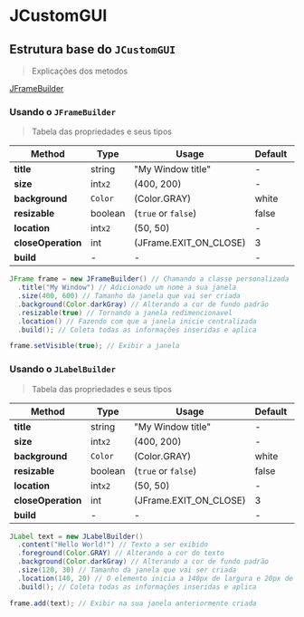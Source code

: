 # JCustomGUI
## Estrutura base do `JCustomGUI`

> Explicações dos metodos

[JFrameBuilder](#usando-o-jframebuilder)

<!-- <details>
  <summary>Conteudo explicativo</summary> -->

### Usando o `JFrameBuilder`
> Tabela das propriedades e seus tipos

|Method|Type|Usage|Default|Required|
|-|-|-|-|-|
|__title__|string|"My Window title"|-|__[ x ]__|
|__size__|int`x2`|(400, 200)|-|__[ ✓ ]__|
|__background__|`Color`|(Color.GRAY)|white|__[ x ]__|
|__resizable__|boolean|(`true` or `false`)|false|__[ x ]__|
|__location__|int`x2`|(50, 50)|-|__[ x ]__|
|__closeOperation__|int|(JFrame.EXIT_ON_CLOSE)|3|__[ x ]__|
|__build__|-|- |-|__[ ✓ ]__|

```java
JFrame frame = new JFrameBuilder() // Chamando a classe personalizada
  .title("My Window") // Adicionado um nome a sua janela
  .size(400, 600) // Tamanho da janela que vai ser criada
  .background(Color.darkGray) // Alterando a cor de fundo padrão
  .resizable(true) // Tornando a janela redimencionavel
  .location() // Fazendo com que a janela inicie centralizada
  .build(); // Coleta todas as informações inseridas e aplica

frame.setVisible(true); // Exibir a janela
```

### Usando o `JLabelBuilder`
> Tabela das propriedades e seus tipos

|Method|Type|Usage|Default|Required|
|-|-|-|-|-|
|__title__|string|"My Window title"|-|__[ x ]__|
|__size__|int`x2`|(400, 200)|-|__[ ✓ ]__|
|__background__|`Color`|(Color.GRAY)|white|__[ x ]__|
|__resizable__|boolean|(`true` or `false`)|false|__[ x ]__|
|__location__|int`x2`|(50, 50)|-|__[ x ]__|
|__closeOperation__|int|(JFrame.EXIT_ON_CLOSE)|3|__[ x ]__|
|__build__|-|- |-|__[ ✓ ]__|

```java
JLabel text = new JLabelBuilder()
  .content("Hello World!") // Texto a ser exibido
  .foreground(Color.GRAY) // Alterando a cor do texto
  .background(Color.darkGray) // Alterando a cor de fundo padrão
  .size(120, 30) // Tamanho da janela que vai ser criada
  .location(140, 20) // O elemento inicia a 140px de largura e 20px de altura de acordo com o janela
  .build(); // Coleta todas as informações inseridas e aplica

frame.add(text); // Exibir na sua janela anteriormente criada
```
<!-- </details> -->